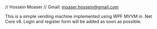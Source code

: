 // Hossein Moaser
// Gmail: moaser.hossein@gmail.com

This is a simple vending machine implemented using WPF MVVM in .Net Core v6.
Login and register form will be added as soon as possible.
